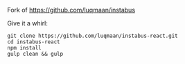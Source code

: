 Fork of https://github.com/luqmaan/instabus

Give it a whirl:

```
git clone https://github.com/luqmaan/instabus-react.git
cd instabus-react
npm install
gulp clean && gulp
```
